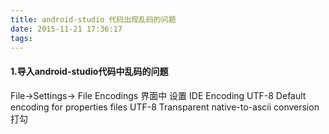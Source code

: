 ```yaml
---
title: android-studio 代码出现乱码的问题
date: 2015-11-21 17:36:17
tags:
---
```

#### 1.导入android-studio代码中乱码的问题

File->Settings-> File Encodings
界面中
设置 IDE Encoding UTF-8
 Default encoding for properties files  UTF-8
 Transparent native-to-ascii conversion 打勾